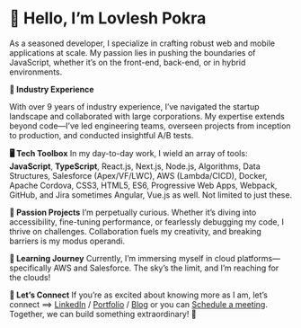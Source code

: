 # 👋 Hello, I’m Lovlesh Pokra

 As a seasoned developer, I specialize in crafting robust web and mobile applications at scale. My passion lies in pushing the boundaries of JavaScript, whether it’s on the front-end, back-end, or in hybrid environments.

**💼 Industry Experience**

With over 9 years of industry experience, I’ve navigated the startup landscape and collaborated with large corporations. My expertise extends beyond code—I’ve led engineering teams, overseen projects from inception to production, and conducted insightful A/B tests.

**🖥️ Tech Toolbox**
In my day-to-day work, I wield an array of tools: **JavaScript**, **TypeScript**, React.js, Next.js, Node.js, Algorithms, Data Structures, Salesforce (Apex/VF/LWC), AWS (Lambda/CICD), Docker, Apache Cordova, CSS3, HTML5, ES6, Progressive Web Apps, Webpack, GitHub, and Jira sometimes Angular, Vue.js as well. Not limited to just these.

**🚀 Passion Projects**
I’m perpetually curious. Whether it’s diving into accessibility, fine-tuning performance, or fearlessly debugging my code, I thrive on challenges. Collaboration fuels my creativity, and breaking barriers is my modus operandi.

**🌱 Learning Journey**
Currently, I’m immersing myself in cloud platforms—specifically AWS and Salesforce. The sky’s the limit, and I’m reaching for the clouds!

**💞️ Let’s Connect**
If you’re as excited about knowing more as I am, let’s connect ==> [LinkedIn](https://www.linkedin.com/in/lovleshpokra/) / [Portfolio](https://portfolio.lovleshpokra.com/) / [Blog](https://medium.com/@lovleshpokra) or you can [Schedule a meeting](https://topmate.io/lovleshpokra/1002285). Together, we can build something extraordinary! 🌟
